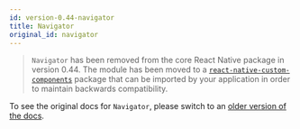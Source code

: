 ```yaml
---
id: version-0.44-navigator
title: Navigator
original_id: navigator
---
```


> `Navigator` has been removed from the core React Native package in version 0.44. The module has been moved to a [`react-native-custom-components`](https://github.com/facebookarchive/react-native-custom-components) package that can be imported by your application in order to maintain backwards compatibility.

To see the original docs for `Navigator`, please switch to an [older version of the docs](/docs/0.43/navigator).
